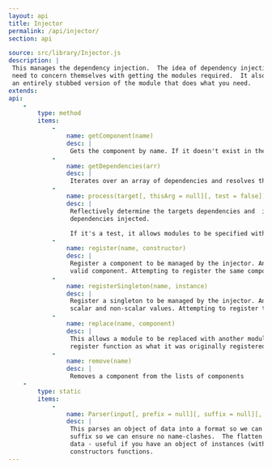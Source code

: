 ```yaml
---
layout: api
title: Injector
permalink: /api/injector/
section: api

source: src/library/Injector.js
description: |
 This manages the dependency injection.  The idea of dependency injection is so that, once set up, the developer doesn't
 need to concern themselves with getting the modules required.  It also means that testing is easier as you can passed
 an entirely stubbed version of the module that does what you need.
extends:
api:
    -
        type: method
        items:
            -
                name: getComponent(name)
                desc: |
                 Gets the component by name. If it doesn't exist in the registry, it returns `null`.
            -
                name: getDependencies(arr)
                desc: |
                 Iterates over an array of dependencies and resolves them. Will throw an error if it doesn't exist.
            -
                name: process(target[, thisArg = null][, test = false])
                desc: |
                 Reflectively determine the targets dependencies and  instantiate an instance of the target with all
                 dependencies injected.

                 If it's a test, it allows modules to be specified with an underscore at the start and end.
            -
                name: register(name, constructor)
                desc: |
                 Register a component to be managed by the injector. Anything that returns a constructor function is a
                 valid component. Attempting to register the same component multiple times will throw an error.
            -
                name: registerSingleton(name, instance)
                desc: |
                 Register a singleton to be managed by the injector. Anything anything can be a single element - both
                 scalar and non-scalar values. Attempting to register the same name multiple times will throw an error.
            -
                name: replace(name, component)
                desc: |
                 This allows a module to be replaced with another module. It will be re-registered with the same
                 register function as what it was originally registered with.  This should only be used during testing.
            -
                name: remove(name)
                desc: |
                 Removes a component from the lists of components
    -
        type: static
        items:
            -
                name: Parser(input[, prefix = null][, suffix = null][, flatten = true])
                desc: |
                 This parses an object of data into a format so we can put into the injector.  It allows a prefix and
                 suffix so we can ensure no name-clashes.  The flatten option is there so you can avoid flattening the
                 data - useful if you have an object of instances (with attached methods) rather than an object of
                 constructors functions.
---
```

